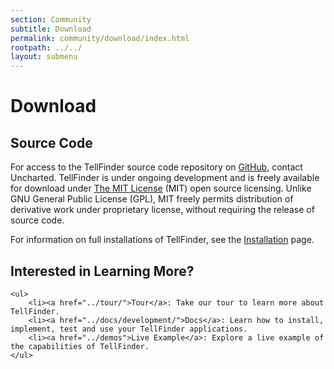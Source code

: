 ```yaml
---
section: Community
subtitle: Download
permalink: community/download/index.html
rootpath: ../../
layout: submenu
---
```


Download
========

## Source Code ##

For access to the TellFinder source code repository on [GitHub](https://github.com/), contact Uncharted. TellFinder is under ongoing development and is freely available for download under [The MIT License](http://www.opensource.org/licenses/MIT) (MIT) open source licensing. Unlike GNU General Public License (GPL), MIT freely permits distribution of derivative work under proprietary license, without requiring the release of source code.

For information on full installations of TellFinder, see the [Installation](../development/install/) page.

<div class="git">
	<h2>Interested in Learning More?</h2>

	<ul>
		<li><a href="../tour/">Tour</a>: Take our tour to learn more about TellFinder.
		<li><a href="../docs/development/">Docs</a>: Learn how to install, implement, test and use your TellFinder applications.
		<li><a href="../demos">Live Example</a>: Explore a live example of the capabilities of TellFinder.
	</ul>
</div>